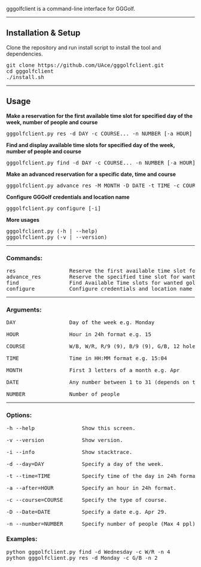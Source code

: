 gggolfclient is a command-line interface for GGGolf.

___
## Installation & Setup

Clone the repository and run install script to install the tool and dependencies.
<pre>
git clone https://github.com/UAce/gggolfclient.git
cd gggolfclient
./install.sh
</pre>

___
## Usage

**Make a reservation for the first available time slot for specified day of the week, number of people and course**
<pre>gggolfclient.py res -d DAY -c COURSE... -n NUMBER [-a HOUR] [-i]</pre>


**Find and display available time slots for specified day of the week, number of people and course**
<pre>gggolfclient.py find -d DAY -c COURSE... -n NUMBER [-a HOUR] [-i]</pre>


**Make an advanced reservation for a specific date, time and course**
<pre>gggolfclient.py advance_res -M MONTH -D DATE -t TIME -c COURSE [-i]</pre>


**Configure GGGolf credentials and location name**
<pre>gggolfclient.py configure [-i]</pre>

**More usages**
<pre>
gggolfclient.py (-h | --help)
gggolfclient.py (-v | --version)
</pre>
___

### Commands:
<pre>
res                 Reserve the first available time slot for wanted golf courses
advance_res         Reserve the specified time slot for wanted golf courses
find                Find Available Time slots for wanted golf courses
configure           Configure credentials and location name
</pre>

___

### Arguments:
<pre>
DAY                 Day of the week e.g. Monday

HOUR                Hour in 24h format e.g. 15

COURSE              W/B, W/R, R/9 (9), B/9 (9), G/B, 12 holes

TIME                Time in HH:MM format e.g. 15:04

MONTH               First 3 letters of a month e.g. Apr

DATE                Any number between 1 to 31 (depends on the month)

NUMBER              Number of people
</pre>

___

### Options:
<pre>
-h --help           	Show this screen.

-v --version        	Show version.

-i --info           	Show stacktrace.

-d --day=DAY        	Specify a day of the week.

-t --time=TIME      	Specify time of the day in 24h format.

-a --after=HOUR     	Specify an hour in 24h format.

-c --course=COURSE  	Specify the type of course.

-D --Date=DATE      	Specify a date e.g. Apr 29.

-n --number=NUMBER  	Specify number of people (Max 4 ppl).
</pre>


### Examples:
<pre>
python gggolfclient.py find -d Wednesday -c W/R -n 4
python gggolfclient.py res -d Monday -c G/B -n 2
</pre>
